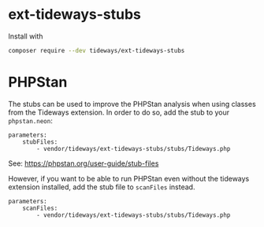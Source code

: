 # ext-tideways-stubs

Install with

```sh
composer require --dev tideways/ext-tideways-stubs
```

# PHPStan

The stubs can be used to improve the PHPStan analysis when using classes from the Tideways extension. In order to do so, add the stub to your `phpstan.neon`:

```neon
parameters:
    stubFiles:
        - vendor/tideways/ext-tideways-stubs/stubs/Tideways.php
```

See: https://phpstan.org/user-guide/stub-files

However, if you want to be able to run PHPStan even without the tideways extension installed, add the stub file to `scanFiles` instead.

```neon
parameters:
    scanFiles:
        - vendor/tideways/ext-tideways-stubs/stubs/Tideways.php
```

